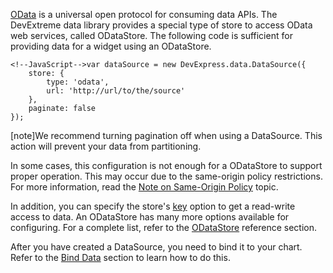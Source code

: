 [OData](https://www.odata.org) is a universal open protocol for consuming data APIs. The DevExtreme data library provides a special type of store to access OData web services, called ODataStore. The following code is sufficient for providing data for a widget using an ODataStore.

	<!--JavaScript-->var dataSource = new DevExpress.data.DataSource({
		store: {
			type: 'odata',
			url: 'http://url/to/the/source'
		},
		paginate: false
	});

[note]We recommend turning pagination off when using a DataSource. This action will prevent your data from partitioning.

In some cases, this configuration is not enough for a ODataStore to support proper operation. This may occur due to the same-origin policy restrictions. For more information, read the [Note on Same-Origin Policy](/concepts/30%20Data%20Layer/51%20Data%20Source%20Examples/9%20Note%20On%20Same-Origin%20Policy.md '/Documentation/Guide/Data_Layer/Data_Source_Examples/#Note_On_Same-Origin_Policy') topic.

In addition, you can specify the store's [key](/api-reference/30%20Data%20Layer/Store/1%20Configuration/key.md '/Documentation/ApiReference/Data_Layer/ODataStore/Configuration/#key') option to get a read-write access to data. An ODataStore has many more options available for configuring. For a complete list, refer to the [ODataStore](/api-reference/30%20Data%20Layer/ODataStore '/Documentation/ApiReference/Data_Layer/ODataStore/') reference section.

After you have created a DataSource, you need to bind it to your chart. Refer to the [Bind Data](/concepts/05%20Widgets/zz%20Common/10%20Data%20Visualization%20Widgets/85%20Charts%20-%20Data%20Binding/20%20Bind%20Data.md '/Documentation/Guide/Widgets/Common/Data_Visualization_Widgets/Charts_-_Data_Binding/Bind_Data/') section to learn how to do this.
